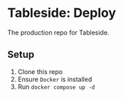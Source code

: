 # Tableside: Deploy

The production repo for Tableside.

## Setup

1. Clone this repo
2. Ensure `Docker` is installed
3. Run `docker compose up -d`
